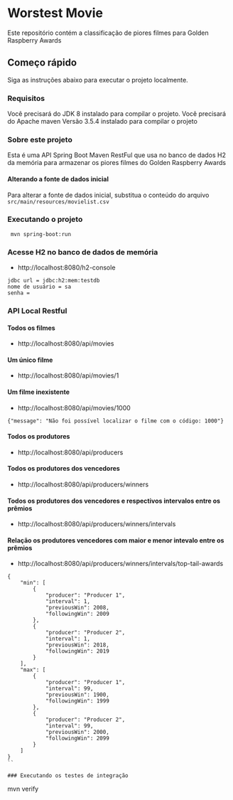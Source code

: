 # Worstest Movie

Este repositório contém a classificação de piores filmes para Golden Raspberry Awards

## Começo rápido

Siga as instruções abaixo para executar o projeto localmente.


### Requisitos

Você precisará do JDK 8 instalado para compilar o projeto.
Você precisará do Apache maven Versão 3.5.4 instalado para compilar o projeto

### Sobre este projeto

Esta é uma API Spring Boot Maven RestFul que usa no banco de dados H2 da memória para armazenar os piores filmes do Golden Raspberry Awards

#### Alterando a fonte de dados inicial

Para alterar a fonte de dados inicial, substitua o conteúdo do arquivo `src/main/resources/movielist.csv`

### Executando o projeto

``` ssh
 mvn spring-boot:run
```

### Acesse H2 no banco de dados de memória

- http://localhost:8080/h2-console

```
jdbc url = jdbc:h2:mem:testdb
nome de usuário = sa
senha = 
```

### API Local Restful

#### Todos os filmes
- http://localhost:8080/api/movies

#### Um único filme
- http://localhost:8080/api/movies/1

#### Um filme inexistente
- http://localhost:8080/api/movies/1000
```
{"message": "Não foi possível localizar o filme com o código: 1000"}
```

#### Todos os produtores
- http://localhost:8080/api/producers

#### Todos os produtores dos vencedores
- http://localhost:8080/api/producers/winners

#### Todos os produtores dos vencedores e respectivos intervalos entre os prêmios
- http://localhost:8080/api/producers/winners/intervals

#### Relação os produtores vencedores com maior e menor intevalo entre os prêmios
- http://localhost:8080/api/producers/winners/intervals/top-tail-awards

```
{
    "min": [
        {
            "producer": "Producer 1",
            "interval": 1,
            "previousWin": 2008,
            "followingWin": 2009
        },
        {
            "producer": "Producer 2",
            "interval": 1,
            "previousWin": 2018,
            "followingWin": 2019
        }
    ],
    "max": [
        {
            "producer": "Producer 1",
            "interval": 99,
            "previousWin": 1900,
            "followingWin": 1999
        },
        {
            "producer": "Producer 2",
            "interval": 99,
            "previousWin": 2000,
            "followingWin": 2099
        }
    ]
}
``

### Executando os testes de integração

```
 mvn verify
```
